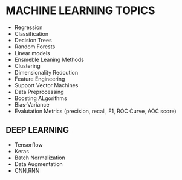 
# MACHINE LEARNING TOPICS
* Regression
* Classification
* Decision Trees
* Random Forests
* Linear models
* Ensmeble Leaning Methods
* Clustering
* Dimensionality Redcution
* Feature Engineering
* Support Vector Machines
* Data Preprocessing
* Boosting ALgorithms
* Bias-Variance
* Evalutation Metrics (precision, recall, F1, ROC Curve, AOC score)

## DEEP LEARNING
* Tensorflow 
* Keras
* Batch Normalization
* Data Augmentation
* CNN,RNN
